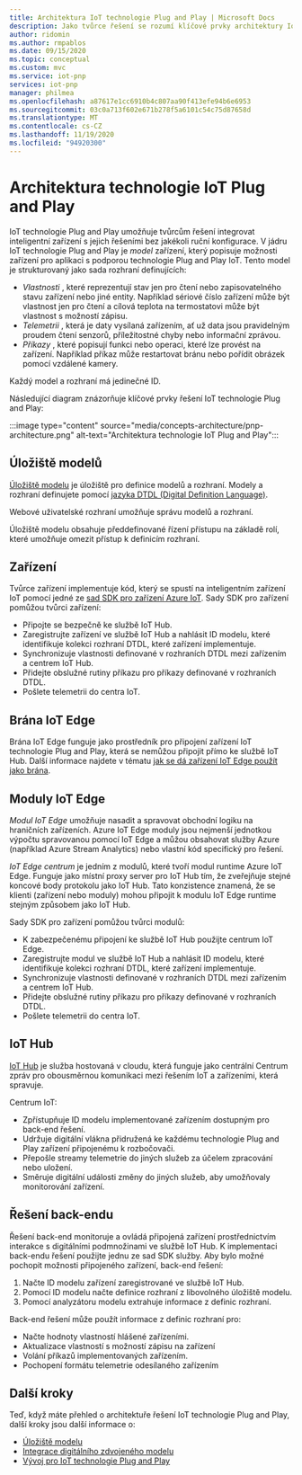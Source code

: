 ```yaml
---
title: Architektura IoT technologie Plug and Play | Microsoft Docs
description: Jako tvůrce řešení se rozumí klíčové prvky architektury IoT technologie Plug and Play.
author: ridomin
ms.author: rmpablos
ms.date: 09/15/2020
ms.topic: conceptual
ms.custom: mvc
ms.service: iot-pnp
services: iot-pnp
manager: philmea
ms.openlocfilehash: a87617e1cc6910b4c807aa90f413efe94b6e6953
ms.sourcegitcommit: 03c0a713f602e671b278f5a6101c54c75d87658d
ms.translationtype: MT
ms.contentlocale: cs-CZ
ms.lasthandoff: 11/19/2020
ms.locfileid: "94920300"
---
```

# <a name="iot-plug-and-play-architecture"></a>Architektura technologie IoT Plug and Play

IoT technologie Plug and Play umožňuje tvůrcům řešení integrovat inteligentní zařízení s jejich řešeními bez jakékoli ruční konfigurace. V jádru IoT technologie Plug and Play je _model_ zařízení, který popisuje možnosti zařízení pro aplikaci s podporou technologie Plug and Play IoT. Tento model je strukturovaný jako sada rozhraní definujících:

- _Vlastnosti_ , které reprezentují stav jen pro čtení nebo zapisovatelného stavu zařízení nebo jiné entity. Například sériové číslo zařízení může být vlastnost jen pro čtení a cílová teplota na termostatovi může být vlastnost s možností zápisu.
- _Telemetrii_ , která je daty vysílaná zařízením, ať už data jsou pravidelným proudem čtení senzorů, příležitostné chyby nebo informační zprávou.
- _Příkazy_ , které popisují funkci nebo operaci, které lze provést na zařízení. Například příkaz může restartovat bránu nebo pořídit obrázek pomocí vzdálené kamery.

Každý model a rozhraní má jedinečné ID.

Následující diagram znázorňuje klíčové prvky řešení IoT technologie Plug and Play:

:::image type="content" source="media/concepts-architecture/pnp-architecture.png" alt-text="Architektura technologie IoT Plug and Play":::

## <a name="model-repository"></a>Úložiště modelů

[Úložiště modelu](./concepts-model-repository.md) je úložiště pro definice modelů a rozhraní. Modely a rozhraní definujete pomocí [jazyka DTDL (Digital Definition Language)](https://github.com/Azure/opendigitaltwins-dtdl).

Webové uživatelské rozhraní umožňuje správu modelů a rozhraní.

Úložiště modelu obsahuje předdefinované řízení přístupu na základě rolí, které umožňuje omezit přístup k definicím rozhraní.

## <a name="devices"></a>Zařízení

Tvůrce zařízení implementuje kód, který se spustí na inteligentním zařízení IoT pomocí jedné ze [sad SDK pro zařízení Azure IoT](./libraries-sdks.md). Sady SDK pro zařízení pomůžou tvůrci zařízení:

- Připojte se bezpečně ke službě IoT Hub.
- Zaregistrujte zařízení ve službě IoT Hub a nahlásit ID modelu, které identifikuje kolekci rozhraní DTDL, které zařízení implementuje.
- Synchronizuje vlastnosti definované v rozhraních DTDL mezi zařízením a centrem IoT Hub.
- Přidejte obslužné rutiny příkazu pro příkazy definované v rozhraních DTDL.
- Pošlete telemetrii do centra IoT.

## <a name="iot-edge-gateway"></a>Brána IoT Edge

Brána IoT Edge funguje jako prostředník pro připojení zařízení IoT technologie Plug and Play, která se nemůžou připojit přímo ke službě IoT Hub. Další informace najdete v tématu [jak se dá zařízení IoT Edge použít jako brána](../iot-edge/iot-edge-as-gateway.md).

## <a name="iot-edge-modules"></a>Moduly IoT Edge

_Modul IoT Edge_ umožňuje nasadit a spravovat obchodní logiku na hraničních zařízeních. Azure IoT Edge moduly jsou nejmenší jednotkou výpočtu spravovanou pomocí IoT Edge a můžou obsahovat služby Azure (například Azure Stream Analytics) nebo vlastní kód specifický pro řešení.

_IoT Edge centrum_ je jedním z modulů, které tvoří modul runtime Azure IoT Edge. Funguje jako místní proxy server pro IoT Hub tím, že zveřejňuje stejné koncové body protokolu jako IoT Hub. Tato konzistence znamená, že se klienti (zařízení nebo moduly) mohou připojit k modulu IoT Edge runtime stejným způsobem jako IoT Hub.

Sady SDK pro zařízení pomůžou tvůrci modulů:

- K zabezpečenému připojení ke službě IoT Hub použijte centrum IoT Edge.
- Zaregistrujte modul ve službě IoT Hub a nahlásit ID modelu, které identifikuje kolekci rozhraní DTDL, které zařízení implementuje.
- Synchronizuje vlastnosti definované v rozhraních DTDL mezi zařízením a centrem IoT Hub.
- Přidejte obslužné rutiny příkazu pro příkazy definované v rozhraních DTDL.
- Pošlete telemetrii do centra IoT.

## <a name="iot-hub"></a>IoT Hub

[IoT Hub](../iot-hub/about-iot-hub.md) je služba hostovaná v cloudu, která funguje jako centrální Centrum zpráv pro obousměrnou komunikaci mezi řešením IoT a zařízeními, která spravuje.

Centrum IoT:

- Zpřístupňuje ID modelu implementované zařízením dostupným pro back-end řešení.
- Udržuje digitální vlákna přidružená ke každému technologie Plug and Play zařízení připojenému k rozbočovači.
- Přepošle streamy telemetrie do jiných služeb za účelem zpracování nebo uložení.
- Směruje digitální události změny do jiných služeb, aby umožňovaly monitorování zařízení.

## <a name="backend-solution"></a>Řešení back-endu

Řešení back-end monitoruje a ovládá připojená zařízení prostřednictvím interakce s digitálními podmnožinami ve službě IoT Hub. K implementaci back-endu řešení použijte jednu ze sad SDK služby. Aby bylo možné pochopit možnosti připojeného zařízení, back-end řešení:

1. Načte ID modelu zařízení zaregistrované ve službě IoT Hub.
1. Pomocí ID modelu načte definice rozhraní z libovolného úložiště modelu.
1. Pomocí analyzátoru modelu extrahuje informace z definic rozhraní.

Back-end řešení může použít informace z definic rozhraní pro:

- Načte hodnoty vlastností hlášené zařízeními.
- Aktualizace vlastností s možností zápisu na zařízení
- Volání příkazů implementovaných zařízením.
- Pochopení formátu telemetrie odesílaného zařízením

## <a name="next-steps"></a>Další kroky

Teď, když máte přehled o architektuře řešení IoT technologie Plug and Play, další kroky jsou další informace o:

- [Úložiště modelu](./concepts-model-repository.md)
- [Integrace digitálního zdvojeného modelu](./concepts-model-discovery.md)
- [Vývoj pro IoT technologie Plug and Play](./concepts-developer-guide-device-csharp.md)
